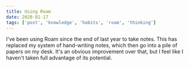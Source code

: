 ```yaml
---
title: Using Roam
date: 2020-01-17
tags: ['post', 'knowledge', 'habits', 'roam', 'thinking']
---
```


I've been using Roam since the end of last year to take notes. This has replaced my system of hand-writing notes, which then go into a pile of papers on my desk. It's an obvious improvement over that, but I feel like I haven't taken full advantage of its potential.
